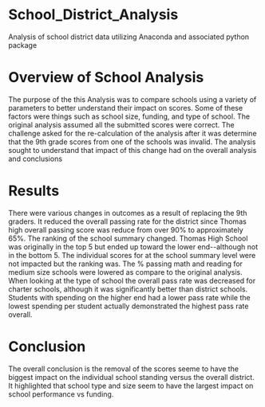 # School_District_Analysis
Analysis of school district data utilizing Anaconda and associated python package
# Overview of School Analysis
The purpose of the this Analysis was to compare schools using a variety of parameters to better understand their impact on scores. Some of these factors were things such as school size, funding, and type of school. The original analysis assumed all the submitted scores were correct. The challenge asked for the re-calculation of the analysis after it was
determine that the 9th grade scores from one of the schools was invalid.  The analysis sought to understand that impact of this change had on the overall analysis and conclusions

# Results
There were various changes in outcomes as a result of replacing the 9th graders. It reduced the overall passing rate for the district since Thomas high overall passing score was reduce from over 90% to approximately 65%. The ranking of the school summary changed. Thomas High School was originally in the top 5 but ended up toward the lower end--although not in the bottom 5. The individual scores for at the school summary level were not impacted but the ranking was. The % passing math and reading for medium size schools were lowered as compare to the original analysis. When looking at the type of school the overall pass rate was decreased for charter schools, although it was significantly better than district schools. Students with spending on the higher end had a lower pass rate while the lowest spending per student actually demonstrated the highest pass rate overall.
# Conclusion
The overall conclusion is the removal of the scores seeme to have the biggest impact on the individual school standing versus the overall district.  It highlighted that school type and size seem to have the largest impact on school performance vs funding. 
